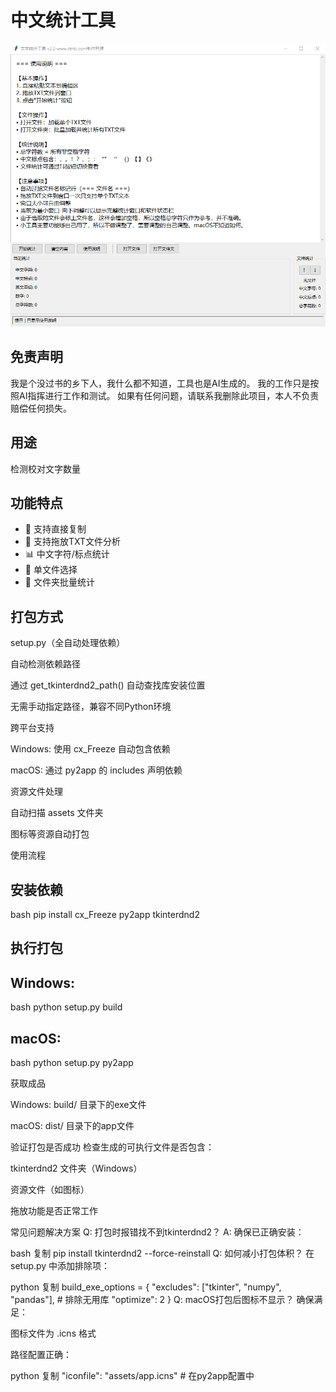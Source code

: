 # 中文统计工具 

![应用截图](assets/screenshot.png)

## 免责声明
我是个没过书的乡下人，我什么都不知道，工具也是AI生成的。
我的工作只是按照AI指挥进行工作和测试。
如果有任何问题，请联系我删除此项目，本人不负责赔偿任何损失。

## 用途

检测校对文字数量

## 功能特点

- 🚀 支持直接复制
- 📝 支持拖放TXT文件分析
- 📊 中文字符/标点统计
- 📄 单文件选择
- 📂 文件夹批量统计

## 打包方式
setup.py（全自动处理依赖）

自动检测依赖路径

通过 get_tkinterdnd2_path() 自动查找库安装位置

无需手动指定路径，兼容不同Python环境

跨平台支持

Windows: 使用 cx_Freeze 自动包含依赖

macOS: 通过 py2app 的 includes 声明依赖

资源文件处理

自动扫描 assets 文件夹

图标等资源自动打包

使用流程
## 安装依赖
bash
pip install cx_Freeze py2app tkinterdnd2
## 执行打包
## Windows:
bash
python setup.py build
## macOS:
bash
python setup.py py2app

获取成品

Windows: build/ 目录下的exe文件

macOS: dist/ 目录下的app文件

验证打包是否成功
检查生成的可执行文件是否包含：

tkinterdnd2 文件夹（Windows）

资源文件（如图标）

拖放功能是否正常工作

常见问题解决方案
Q: 打包时报错找不到tkinterdnd2？
A: 确保已正确安装：

bash
复制
pip install tkinterdnd2 --force-reinstall
Q: 如何减小打包体积？
在 setup.py 中添加排除项：

python
复制
build_exe_options = {
    "excludes": ["tkinter", "numpy", "pandas"],  # 排除无用库
    "optimize": 2
}
Q: macOS打包后图标不显示？
确保满足：

图标文件为 .icns 格式

路径配置正确：

python
复制
"iconfile": "assets/app.icns"  # 在py2app配置中
